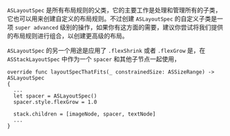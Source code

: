 `ASLayoutSpec` 是所有布局规则的父类，它的主要工作是处理和管理所有的子类，它也可以用来创建自定义的布局规则。不过创建 `ASLayoutSpec` 的自定义子类是一项 `super advanced` 级别的操作，如果你有这方面的需要，建议你尝试将我们提供的布局规则进行组合，以创建更高级的布局。

`ASLayoutSpec` 的另一个用途是应用了 `.flexShrink` 或者 `.flexGrow` 是，在 `ASStackLayoutSpec` 中作为一个 `spacer` 和其他子节点一起使用，

```
override func layoutSpecThatFits(_ constrainedSize: ASSizeRange) -> ASLayoutSpec
{
  ...
  let spacer = ASLayoutSpec()
  spacer.style.flexGrow = 1.0

  stack.children = [imageNode, spacer, textNode]
  ...
}
```
